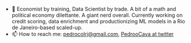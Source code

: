 - 🔭 Economist by training, Data Scientist by trade. A bit of a math and political economy dilettante. A giant nerd overall. Currently working on credit scoring, data enrichment and productionizing ML models in a Rio de Janeiro-based scaled-up.
- 📫 How to reach me: pedrocolrj@gmail.com, [PedrooCava at twitter](twitter.com/PedrooCava)


